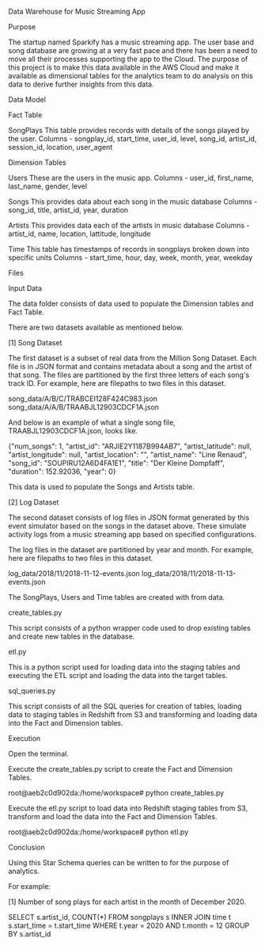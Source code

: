 Data Warehouse for Music Streaming App

Purpose

The startup named Sparkify has a music streaming app. The user base and song database are growing at a very fast pace and there has been a need to move all their processes supporting the app to the Cloud. The purpose of this project is to make this data available in the AWS Cloud and make it available as dimensional tables for the analytics team to do analysis on this data to derive further insights from this data.  

Data Model

Fact Table

SongPlays
This table provides records with details of the songs played by the user.
Columns - songplay_id, start_time, user_id, level, song_id, artist_id, session_id, location, user_agent

Dimension Tables

Users
These are the users in the music app.
Columns - user_id, first_name, last_name, gender, level

Songs
This provides data about each song in the music database
Columns - song_id, title, artist_id, year, duration

Artists
This provides data each of the artists in music database
Columns - artist_id, name, location, lattitude, longitude

Time
This table has timestamps of records in songplays broken down into specific units
Columns - start_time, hour, day, week, month, year, weekday

Files

Input Data

The data folder consists of data used to populate the Dimension tables and Fact Table.

There are two datasets available as mentioned below.

[1] Song Dataset

The first dataset is a subset of real data from the Million Song Dataset. Each file is in JSON format and contains metadata about a song and the artist of that song. The files are partitioned by the first three letters of each song's track ID. For example, here are filepaths to two files in this dataset.

song_data/A/B/C/TRABCEI128F424C983.json
song_data/A/A/B/TRAABJL12903CDCF1A.json

And below is an example of what a single song file, TRAABJL12903CDCF1A.json, looks like.

{"num_songs": 1, "artist_id": "ARJIE2Y1187B994AB7", "artist_latitude": null, "artist_longitude": null, "artist_location": "", "artist_name": "Line Renaud", "song_id": "SOUPIRU12A6D4FA1E1", "title": "Der Kleine Dompfaff", "duration": 152.92036, "year": 0}

This data is used to populate the Songs and Artists table.

[2] Log Dataset

The second dataset consists of log files in JSON format generated by this event simulator based on the songs in the dataset above. These simulate activity logs from a music streaming app based on specified configurations.

The log files in the dataset are partitioned by year and month. For example, here are filepaths to two files in this dataset.

log_data/2018/11/2018-11-12-events.json
log_data/2018/11/2018-11-13-events.json

The SongPlays, Users and Time tables are created with from data.


create_tables.py

This script consists of a python wrapper code used to drop existing tables and create new tables in the database.

etl.py

This is a python script used for loading data into the staging tables and executing the ETL script and loading the data into the target tables.

sql_queries.py

This script consists of all the SQL queries for creation of tables, loading data to staging tables in Redshift from S3 and transforming and loading data into the Fact and Dimension tables.


Execution

Open the terminal.

Execute the create_tables.py script to create the Fact and Dimension Tables.

root@aeb2c0d902da:/home/workspace# python create_tables.py 

Execute the etl.py script to load data into Redshift staging tables from S3, transform and load the data into the Fact and Dimension Tables.

root@aeb2c0d902da:/home/workspace# python etl.py 


Conclusion

Using this Star Schema queries can be written to for the purpose of analytics.

For example:

[1] Number of song plays for each artist in the month of December 2020.

SELECT s.artist_id, COUNT(*) 
FROM songplays s
INNER JOIN time t s.start_time = t.start_time
WHERE t.year = 2020 AND t.month = 12 
GROUP BY s.artist_id





